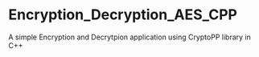 # Encryption_Decryption_AES_CPP
A simple Encryption and Decrytpion application using CryptoPP library in C++ 
